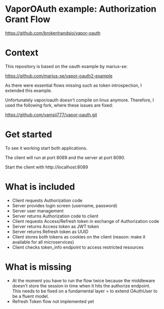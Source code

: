 # VaporOAuth example: Authorization Grant Flow

https://github.com/brokenhandsio/vapor-oauth

# Context

This repository is based on the oauth example by marius-se:

https://github.com/marius-se/vapor-oauth2-example

As there were essential flows missing such as token introspection, I extended this
example. 

Unfortunately vapor/oauth doesn't compile on linux anymore. Therefore, I used the following fork, where these issues are fixed:

https://github.com/vamsii777/vapor-oauth.git

# Get started

To see it working start both applications.

The client will run at port 8089 and the server at port 8090.

Start the client with http://localhost:8089

# What is included

* Client requests Authorization code
* Server provides login screen (username, password)
* Server user management
* Server returns Authorization code to client
* Client requests Access/Refresh token in exchange of Authorization code
* Server returns Access token as JWT token
* Server returns Refresh token as UUID
* Client stores both tokens as cookies on the client (reason: make it available for all microservices)
* Client checks token_info endpoint to access restricted resources


# What is missing

* At the moment you have to run the flow twice because the middleware doesn't store the session in time when it hits the authorize endpoint. This needs to be fixed on a fundamental layer = to extend OAuthUser to be a fluent model.
* Refresh Token flow not implemented yet

